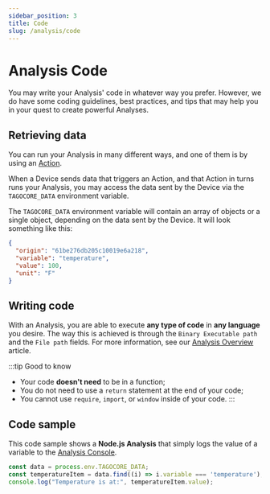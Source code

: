 ```yaml
---
sidebar_position: 3
title: Code
slug: /analysis/code
---
```


# Analysis Code

You may write your Analysis' code in whatever way you prefer. However, we do have some coding guidelines, best practices, and tips
that may help you in your quest to create powerful Analyses.

## Retrieving data

You can run your Analysis in many different ways, and one of them is by using an [Action](/action).

When a Device sends data that triggers an Action, and that Action in turns runs your Analysis, you may access the data sent by the Device via the `TAGOCORE_DATA` environment variable.

The `TAGOCORE_DATA` environment variable will contain an array of objects or a single object, depending on the data sent by the Device. It will look something like this:

```json
{
  "origin": "61be276db205c10019e6a218",
  "variable": "temperature",
  "value": 100,
  "unit": "F"
}
```


## Writing code

With an Analysis, you are able to execute **any type of code** in **any language** you desire. The way this is achieved is through the `Binary Executable path` and the `File path` fields. For more information, see our [Analysis Overview](/analysis) article.

:::tip Good to know
- Your code **doesn't need** to be in a function;
- You do not need to use a `return` statement at the end of your code;
- You cannot use `require`, `import`, or `window` inside of your code.
:::

## Code sample

This code sample shows a **Node.js Analysis** that simply logs the value of a variable to the [Analysis Console](/analysis/console).

```js
const data = process.env.TAGOCORE_DATA;
const temperatureItem = data.find((i) => i.variable === 'temperature');
console.log("Temperature is at:", temperatureItem.value);
```
